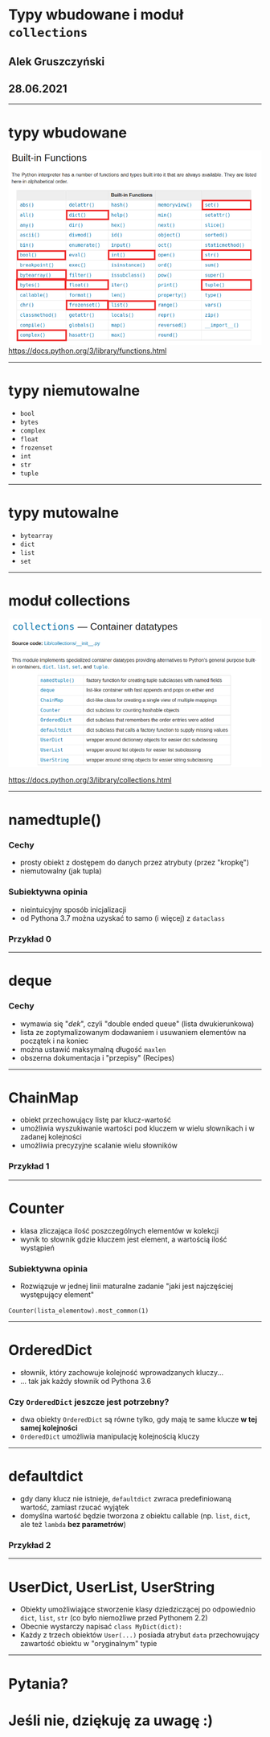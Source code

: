 # Typy wbudowane i moduł `collections`
## Alek Gruszczyński
## 28.06.2021

---

# typy wbudowane

![aaa](./img.png)
https://docs.python.org/3/library/functions.html

---
# typy niemutowalne
* `bool`
* `bytes`
* `complex`
* `float`
* `frozenset`
* `int`
* `str`
* `tuple`

---
# typy mutowalne
* `bytearray` 
* `dict`
* `list`
* `set`

---
# moduł collections
![aaa](./img_1.png)

https://docs.python.org/3/library/collections.html

---
# namedtuple()

### Cechy
- prosty obiekt z dostępem do danych przez atrybuty (przez "kropkę")
- niemutowalny (jak tupla)

### Subiektywna opinia
- nieintuicyjny sposób inicjalizacji
- od Pythona 3.7 można uzyskać to samo (i więcej) z `dataclass`

### Przykład 0

---
# deque

### Cechy
- wymawia się "_dek_", czyli "double ended queue" (lista dwukierunkowa)
- lista ze zoptymalizowanym dodawaniem i usuwaniem elementów na początek i na koniec
- można ustawić maksymalną długość `maxlen`
- obszerna dokumentacja i "przepisy" (Recipes)

---
# ChainMap
- obiekt przechowujący listę par klucz-wartość
- umożliwia wyszukiwanie wartości pod kluczem w wielu słownikach i w zadanej kolejności
- umożliwia precyzyjne scalanie wielu słowników

### Przykład 1

---
# Counter
- klasa zliczająca ilość poszczególnych elementów w kolekcji
- wynik to słownik gdzie kluczem jest element, a wartością ilość wystąpień

### Subiektywna opinia
- Rozwiązuje w jednej linii maturalne zadanie "jaki jest najczęściej występujący element"

`Counter(lista_elementow).most_common(1)`

---
# OrderedDict
- słownik, który zachowuje kolejność wprowadzanych kluczy...
- ... tak jak każdy słownik od Pythona 3.6

### Czy `OrderedDict` jeszcze jest potrzebny?
- dwa obiekty `OrderedDict` są równe tylko, gdy mają te same klucze **w tej samej kolejności**
- `OrderedDict` umożliwia manipulację kolejnością kluczy

---
# defaultdict
- gdy dany klucz nie istnieje, `defaultdict` zwraca predefiniowaną wartość, zamiast rzucać wyjątek
- domyślna wartość będzie tworzona z obiektu callable (np. `list`, `dict`, ale też `lambda` **bez parametrów**)

### Przykład 2

---
# UserDict, UserList, UserString
- Obiekty umożliwiające stworzenie klasy dziedziczącej po odpowiednio `dict`, `list`, `str` (co było niemożliwe przed Pythonem 2.2)
- Obecnie wystarczy napisać `class MyDict(dict):`
- Każdy z trzech obiektów `User(...)` posiada atrybut `data` przechowujący zawartość obiektu w "oryginalnym" typie

---
# Pytania?

# Jeśli nie, dziękuję za uwagę :)
